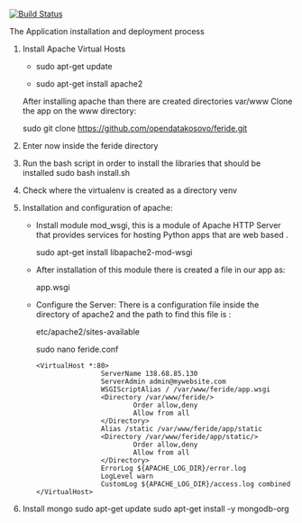 [![Build Status](https://travis-ci.com/opendatakosovo/feride.svg?token=NdK2LpoSQCrxKSRGPAzj&branch=master)](https://travis-ci.com/opendatakosovo/feride)

The Application installation and deployment process

1. Install Apache Virtual Hosts
   - sudo apt-get update
   
   - sudo apt-get install apache2
   
    After installing apache than there are created directories var/www
    Clone the app on the www directory:
    
    sudo git clone https://github.com/opendatakosovo/feride.git
    
2. Enter now inside the feride directory 
3. Run the bash script in order to install the libraries that should be installed
       sudo bash install.sh
       
4. Check where the virtualenv is created as a directory venv

5. Installation and configuration of apache:

    - Install module mod_wsgi, this is a module of Apache HTTP Server that provides services for hosting Python apps that are       web based .
    
        sudo apt-get install libapache2-mod-wsgi
        
    - After installation of this module there is created a file in our app as:
    
      app.wsgi

    - Configure the Server:
      There is a configuration file inside the directory of apache2 and the path to find this file is : 
      
        etc/apache2/sites-available
      
        sudo nano feride.conf

          <VirtualHost *:80>
                          ServerName 138.68.85.130
                          ServerAdmin admin@mywebsite.com
                          WSGIScriptAlias / /var/www/feride/app.wsgi
                          <Directory /var/www/feride/>
                                  Order allow,deny
                                  Allow from all
                          </Directory>
                          Alias /static /var/www/feride/app/static
                          <Directory /var/www/feride/app/static/>
                                  Order allow,deny
                                  Allow from all
                          </Directory>
                          ErrorLog ${APACHE_LOG_DIR}/error.log
                          LogLevel warn
                          CustomLog ${APACHE_LOG_DIR}/access.log combined
          </VirtualHost>

7. Install mongo
      sudo apt-get update
      sudo apt-get install -y mongodb-org
      
      
      

